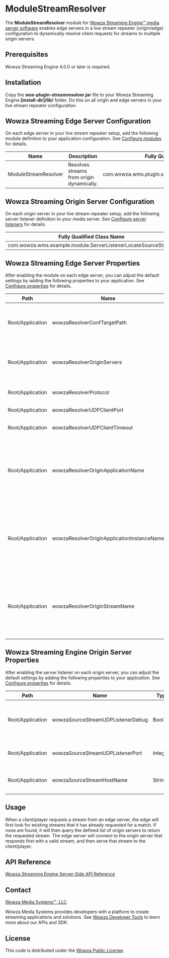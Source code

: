 # ModuleStreamResolver
The **ModuleStreamResolver** module for [Wowza Streaming Engine™ media server software](https://www.wowza.com/products/streaming-engine) enables edge servers in a live stream repeater (origin/edge) configuration to dynamically resolve client requests for streams to multiple origin servers.

## Prerequisites
Wowza Streaming Engine 4.0.0 or later is required.

## Installation
Copy the **wse-plugin-streamresolver.jar** file to your Wowza Streaming Engine **[install-dir]/lib/** folder. Do this on all origin and edge servers in your live stream repeater configuration.

## Wowza Streaming Edge Server Configuration
On each edge server in your live stream repeater setup, add the following module definition to your application configuration. See [Configure modules](https://www.wowza.com/forums/content.php?625-How-to-get-started-as-a-Wowza-Streaming-Engine-Manager-administrator#configModules) for details.

**Name** | **Description** | **Fully Qualified Class Name**
-----|-------------|---------------------------
ModuleStreamResolver | Resolves streams from origin dynamically. | com.wowza.wms.plugin.streamresolver.ModuleStreamResolver

## Wowza Streaming Origin Server Configuration
On each origin server in your live stream repeater setup, add the following server listener definition to your media server. See [Configure server listeners](https://www.wowza.com/forums/content.php?625-How-to-get-started-as-a-Wowza-Streaming-Engine-Manager-administrator#configListeners) for details.

| **Fully Qualified Class Name** |
|----------------------------|
| com.wowza.wms.example.module.ServerListenerLocateSourceStream |

## Wowza Streaming Edge Server Properties
After enabling the module on each edge server, you can adjust the default settings by adding the following properties to your application. See [Configure properties](https://www.wowza.com/forums/content.php?625-How-to-get-started-as-a-Wowza-Streaming-Engine-Manager-administrator#configProperties) for details.

**Path** | **Name** | **Type** | **Value** | **Notes**
-----|------|------|-------|------
Root/Application | wowzaResolverConfTargetPath | String | [path-to-origins.txt] | Path to a file where you define a list of origin servers (one per line). If not used, your **Application.xml** file configuration takes precedence. (default: not set)
Root/Application | wowzaResolverOriginServers | String | [server1.com,server2.com] | If the **wowzaResolverConfTargetPath** property isn't set, you can use this property to define a comma-delimited list of origin servers. (default: not set)
Root/Application | wowzaResolverProtocol | String | [protocol] | Protocol to use when connecting to origin servers (rtmp or wowz). (default: **rtmp**)
Root/Application | wowzaResolverUDPClientPort | Integer | [port] | UDP port to use for edge/origin communication. (default: **9777**)
Root/Application | wowzaResolverUDPClientTimeout | Integer | [milliseconds] | Time (in milliseconds) before timing out the connection to an origin server. (default: **2000**)
Root/Application | wowzaResolverOriginApplicationName | String | [originAppName] | (Optional) By default, the edge server application looks for streams on the origin server application with the same name. Use this property to define a different application name on the origin server in which to look for streams. (default: uses requested edge application name)
Root/Application | wowzaResolverOriginApplicationInstanceName | String | \_definst\_ | (Optional) By default, the edge server application looks for streams on the origin server application with the same application instance name. Use this property to define a different application instance name on the origin server in which to look for streams. (default: uses requested edge application instance name)
Root/Application | wowzaResolverOriginStreamName | String | [stream-name] | (Optional) By default, the edge server application looks for streams on the origin server application/application instance with the same stream name. Use this property to define a different stream name on the origin server to look for. (default: uses stream name requested from edge).

## Wowza Streaming Engine Origin Server Properties
After enabling the server listener on each origin server, you can adjust the default settings by adding the following properties to your application. See [Configure properties](https://www.wowza.com/forums/content.php?625-How-to-get-started-as-a-Wowza-Streaming-Engine-Manager-administrator#configProperties) for details.

**Path** | **Name** | **Type** | **Value** | **Notes**
-----|------|------|-------|------
Root/Application | wowzaSourceStreamUDPListenerDebug | Boolean | false | Debug inbound connections to your origin server from edge requests. (default: **false**)
Root/Application | wowzaSourceStreamUDPListenerPort | Integer | [port] | UDP port to use for origin/edge communication. (default: **9777**)
Root/Application | wowzaSourceStreamHostName | String | [public-hostname.com] | The origin server's public hostname. (default: **null**)

## Usage
When a client/player requests a stream from an edge server, the edge will first look for existing streams that it has already requested for a match. If none are found, it will then query the defined list of origin servers to return the requested stream. The edge server will connect to the origin server that responds first with a valid stream, and then serve that stream to the client/player.

## API Reference
[Wowza Streaming Engine Server-Side API Reference](https://www.wowza.com/resources/WowzaStreamingEngine_ServerSideAPI.pdf)

## Contact
[Wowza Media Systems™, LLC](https://www.wowza.com/contact)

Wowza Media Systems provides developers with a platform to create streaming applications and solutions. See [Wowza Developer Tools](https://www.wowza.com/resources/developers) to learn more about our APIs and SDK.

## License
This code is distributed under the [Wowza Public License](https://github.com/WowzaMediaSystems/wse-plugin-streamresolver/blob/master/LICENSE.txt).
